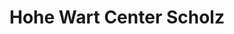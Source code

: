 ---
title: "Hohe Wart Center Scholz"
url: /herbrechtingen/hohe-wart-center-scholz/
shop: Gebrauchtwaren
---